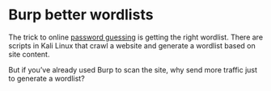 # Burp better wordlists

The trick to online [password guessing](/password_guessing) is getting the right wordlist. There are scripts in Kali Linux that crawl a website and generate a wordlist based on site content. 

But if you’ve already used Burp to scan the site, why send more traffic just to generate a wordlist?